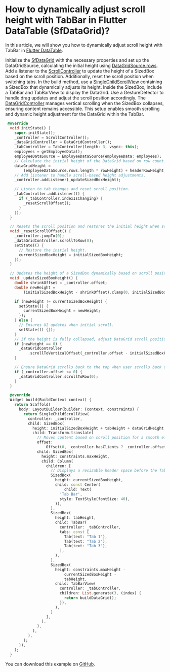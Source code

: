 # How to dynamically adjust scroll height with TabBar in Flutter DataTable (SfDataGrid)?

In this article, we will show you how to dynamically adjust scroll height with TabBar in [Flutter DataTable](https://www.syncfusion.com/flutter-widgets/flutter-datagrid).

Initialize the [SfDataGrid]() with the necessary properties and set up the DataGridSource, calculating the initial height using [DataGridSource.rows](https://pub.dev/documentation/syncfusion_flutter_datagrid/latest/datagrid/DataGridSource/rows.html). Add a listener to the [ScrollController](https://api.flutter.dev/flutter/widgets/ScrollController-class.html) to update the height of a SizedBox based on the scroll position. Additionally, reset the scroll position when switching tabs. In the build method, use a [SingleChildScrollView](https://api.flutter.dev/flutter/widgets/SingleChildScrollView-class.html) containing a SizedBox that dynamically adjusts its height. Inside the SizedBox, include a TabBar and TabBarView to display the DataGrid. Use a GestureDetector to handle drag updates and adjust the scroll position accordingly. The [DataGridController](https://pub.dev/documentation/syncfusion_flutter_datagrid/latest/datagrid/DataGridController-class.html) manages vertical scrolling when the SizedBox collapses, ensuring content remains accessible. This setup enables smooth scrolling and dynamic height adjustment for the DataGrid within the TabBar.

```dart
 @override
  void initState() {
    super.initState();
    _controller = ScrollController();
    _dataGridController = DataGridController();
    _tabController = TabController(length: 3, vsync: this);
    employees = getEmployeeData();
    employeeDataSource = EmployeeDataSource(employeeData: employees);
    // Calculate the initial height of the DataGrid based on row count.
    dataGridHeight =
        (employeeDataSource.rows.length * rowHeight) + headerRowHeight;
    // Add listener to handle scroll-based height adjustments.
    _controller.addListener(_updateSizedBoxHeight);

    // Listen to tab changes and reset scroll position.
    _tabController.addListener(() {
      if (_tabController.indexIsChanging) {
        _resetScrollOffset();
      }
    });
  }

  // Resets the scroll position and restores the initial height when switching tabs.
  void _resetScrollOffset() {
    _controller.jumpTo(0);
    _dataGridController.scrollToRow(0);
    setState(() {
      // Restore the initial height.
      currentSizedBoxHeight = initialSizedBoxHeight;
    });
  }

  // Updates the height of a SizedBox dynamically based on scroll position.
  void _updateSizedBoxHeight() {
    double shrinkOffset = _controller.offset;
    double newHeight =
        (initialSizedBoxHeight - shrinkOffset).clamp(0, initialSizedBoxHeight);

    if (newHeight != currentSizedBoxHeight) {
      setState(() {
        currentSizedBoxHeight = newHeight;
      });
    } else {
      // Ensures UI updates when initial scroll.
      setState(() {});
    }
    // If the height is fully collapsed, adjust DataGrid scroll position.
    if (newHeight == 0) {
      _dataGridController
          .scrollToVerticalOffset(_controller.offset - initialSizedBoxHeight);
    }

    // Ensure DataGrid scrolls back to the top when user scrolls back up.
    if (_controller.offset <= 0) {
      _dataGridController.scrollToRow(0);
    }
  }

  @override
  Widget build(BuildContext context) {
    return Scaffold(
      body: LayoutBuilder(builder: (context, constraints) {
        return SingleChildScrollView(
          controller: _controller,
          child: SizedBox(
            height: initialSizedBoxHeight + tabHeight + dataGridHeight,
            child: Transform.translate(
              // Moves content based on scroll position for a smooth effect.
              offset:
                  Offset(0, _controller.hasClients ? _controller.offset : 0),
              child: SizedBox(
                height: constraints.maxHeight,
                child: Column(
                  children: [
                    // Displays a resizable header space before the TabBar.
                    SizedBox(
                      height: currentSizedBoxHeight,
                      child: const Center(
                          child: Text(
                        'Tab Bar',
                        style: TextStyle(fontSize: 40),
                      )),
                    ),
                    SizedBox(
                      height: tabHeight,
                      child: TabBar(
                        controller: _tabController,
                        tabs: const [
                          Tab(text: "Tab 1"),
                          Tab(text: "Tab 2"),
                          Tab(text: "Tab 3"),
                        ],
                      ),
                    ),
                    SizedBox(
                      height: constraints.maxHeight -
                          currentSizedBoxHeight -
                          tabHeight,
                      child: TabBarView(
                        controller: _tabController,
                        children: List.generate(3, (index) {
                          return buildDataGrid();
                        }),
                      ),
                    )
                  ],
                ),
              ),
            ),
          ),
        );
      }),
    );
  }
```

You can download this example on [GitHub](https://github.com/SyncfusionExamples/How-to-dynamically-adjust-scroll-height-with-TabBar-in-Flutter-DataTable).
